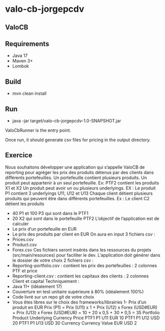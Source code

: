 # valo-cb-jorgepcdv

## ValoCB

## Requirements

* Java 17
* Maven 3+
* Lombok

## Build
* mvn clean install

## Run
* java -jar target/valo-cb-jorgepcdv-1.0-SNAPSHOT.jar

ValoCbRunner is the entry point.

Once run, it should generate csv files for pricing in the output directory. 




## Exercice 
Nous souhaitons développer une application qui s’appelle ValoCB de reporting pour agréger les
prix des produits détenus par des clients dans différents portefeuilles.
Un portefeuille contient plusieurs produits. Un produit peut appartenir à un seul portefeuille.
Ex: PTF2 contient les produits X1 et X2
Un produit peut avoir un ou plusieurs underlyings.
EX : Le produit P1 contient 3 underlyings U11, U12 et U13
Chaque client détient plusieurs produits qui peuvent être dans différents portefeuilles.
Ex : Le client C2 détient les produits
- 40 P1 et 100 P3 qui sont dans le PTF1
- 20 X2 qui sont dans le portefeuille PTF2
L’objectif de l’application est de calculer
- Le prix d’un portefeuille en EUR
- Le prix des produits par client en EUR
On aura en input 3 fichiers csv :
- Prices.csv
- Product.csv
- Forex.csv
Ces fichiers seront insérés dans les ressources du projets (src/main/resources) pour faciliter le
dev.
L’application doit générer dans le dossier de votre choix 2 fichiers csv :
- Reporting-portfolio.csv : contient les prix des portefeuilles : 2 colonnes PTF et price
- Reporting-client.csv : contient les capitaux des clients : 2 colonnes Client et capital
Techniquement :
- Java 11+ (idéalement 17)
- Couverture en test unitaire supérieure à 80% (idéalement 100%)
- Code livré sur un repo git de votre choix
- Vous êtes libres sur le choix des frameworks/librairies
1- Prix d’un produit en EUR
Prix (P1) = Prix (U11) x 1 + Prix (U12) x Forex (USD#EUR) + Prix (U13) x Forex (USD#EUR)
= 10 + 20 x 0,5 + 30 * 0,5
= 35
Portfolio Product Underlying Currency Price
PTF1 P1 U11 EUR 10
PTF1 P1 U12 USD 20
PTF1 P1 U13 USD 30
Currency Currency Value
EUR USD 2
